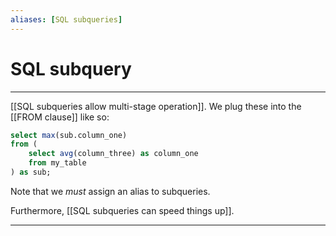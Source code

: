 ```yaml
---
aliases: [SQL subqueries]
---
```

# SQL subquery
---
[[SQL subqueries allow multi-stage operation]]. We plug these into the [[FROM clause]] like so:

```sql
select max(sub.column_one)
from (
	select avg(column_three) as column_one
	from my_table
) as sub;
```

Note that we *must* assign an alias to subqueries.

Furthermore, [[SQL subqueries can speed things up]]. 

---
[1]: https://mode.com/sql-tutorial/sql-sub-queries/